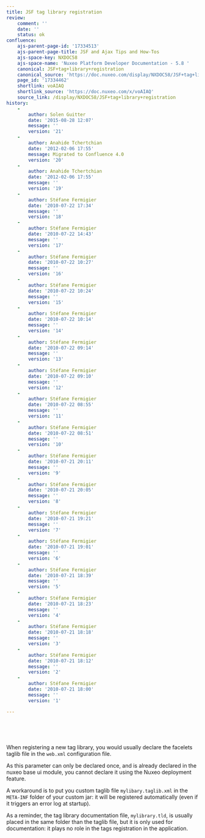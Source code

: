 ```yaml
---
title: JSF tag library registration
review:
    comment: ''
    date: ''
    status: ok
confluence:
    ajs-parent-page-id: '17334513'
    ajs-parent-page-title: JSF and Ajax Tips and How-Tos
    ajs-space-key: NXDOC58
    ajs-space-name: 'Nuxeo Platform Developer Documentation - 5.8 '
    canonical: JSF+tag+library+registration
    canonical_source: 'https://doc.nuxeo.com/display/NXDOC58/JSF+tag+library+registration'
    page_id: '17334462'
    shortlink: voAIAQ
    shortlink_source: 'https://doc.nuxeo.com/x/voAIAQ'
    source_link: /display/NXDOC58/JSF+tag+library+registration
history:
    - 
        author: Solen Guitter
        date: '2015-08-28 12:07'
        message: ''
        version: '21'
    - 
        author: Anahide Tchertchian
        date: '2012-02-06 17:55'
        message: Migrated to Confluence 4.0
        version: '20'
    - 
        author: Anahide Tchertchian
        date: '2012-02-06 17:55'
        message: ''
        version: '19'
    - 
        author: Stéfane Fermigier
        date: '2010-07-22 17:34'
        message: ''
        version: '18'
    - 
        author: Stéfane Fermigier
        date: '2010-07-22 14:43'
        message: ''
        version: '17'
    - 
        author: Stéfane Fermigier
        date: '2010-07-22 10:27'
        message: ''
        version: '16'
    - 
        author: Stéfane Fermigier
        date: '2010-07-22 10:24'
        message: ''
        version: '15'
    - 
        author: Stéfane Fermigier
        date: '2010-07-22 10:14'
        message: ''
        version: '14'
    - 
        author: Stéfane Fermigier
        date: '2010-07-22 09:14'
        message: ''
        version: '13'
    - 
        author: Stéfane Fermigier
        date: '2010-07-22 09:10'
        message: ''
        version: '12'
    - 
        author: Stéfane Fermigier
        date: '2010-07-22 08:55'
        message: ''
        version: '11'
    - 
        author: Stéfane Fermigier
        date: '2010-07-22 08:51'
        message: ''
        version: '10'
    - 
        author: Stéfane Fermigier
        date: '2010-07-21 20:11'
        message: ''
        version: '9'
    - 
        author: Stéfane Fermigier
        date: '2010-07-21 20:05'
        message: ''
        version: '8'
    - 
        author: Stéfane Fermigier
        date: '2010-07-21 19:21'
        message: ''
        version: '7'
    - 
        author: Stéfane Fermigier
        date: '2010-07-21 19:01'
        message: ''
        version: '6'
    - 
        author: Stéfane Fermigier
        date: '2010-07-21 18:39'
        message: ''
        version: '5'
    - 
        author: Stéfane Fermigier
        date: '2010-07-21 18:23'
        message: ''
        version: '4'
    - 
        author: Stéfane Fermigier
        date: '2010-07-21 18:18'
        message: ''
        version: '3'
    - 
        author: Stéfane Fermigier
        date: '2010-07-21 18:12'
        message: ''
        version: '2'
    - 
        author: Stéfane Fermigier
        date: '2010-07-21 18:00'
        message: ''
        version: '1'

---
```

&nbsp;

&nbsp;

When registering a new tag library, you would usually declare the facelets taglib file in the `web.xml` configuration file.

As this parameter can only be declared once, and is already declared in the nuxeo base ui module, you cannot declare it using the Nuxeo deployment feature.

A workaround is to put you custom taglib file `mylibary.taglib.xml` in the `META-INF` folder of your custom jar: it will be registered automatically (even if it triggers an error log at startup).

As a reminder, the tag library documentation file, `mylibrary.tld`, is usually placed in the same folder than the taglib file, but it is only used for documentation: it plays no role in the tags registration in the application.